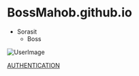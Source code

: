 # BossMahob.github.io
- Sorasit
  - Boss

![UserImage](NisitProfile.jepg)

[AUTHENTICATION](authentication)  
